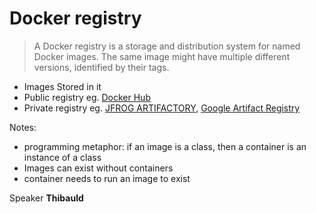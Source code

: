 <!-- .slide: -->

# Docker registry

> A Docker registry is a storage and distribution system for named Docker images. The same image might have multiple different versions, identified by their tags.

- Images Stored in it
- Public registry eg. [Docker Hub](https://hub.docker.com/search?q=)
- Private registry eg. [JFROG ARTIFACTORY](https://jfrog.com/fr/artifactory/), [Google Artifact Registry](https://cloud.google.com/artifact-registry)
<!-- .element: class="list-fragment" -->

Notes: 

* programming metaphor: if an image is a class, then a container is an instance of a class
* Images can exist without containers
* container needs to run an image to exist

Speaker **Thibauld**